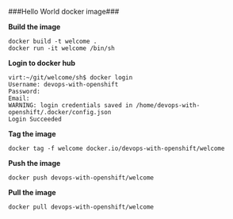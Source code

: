 ###Hello World docker image###

**Build the image**

    docker build -t welcome .
    docker run -it welcome /bin/sh

**Login to docker hub**

    virt:~/git/welcome/sh$ docker login 
    Username: devops-with-openshift
    Password: 
    Email:
    WARNING: login credentials saved in /home/devops-with-openshift/.docker/config.json
    Login Succeeded

**Tag the image**

    docker tag -f welcome docker.io/devops-with-openshift/welcome

**Push the image**

    docker push devops-with-openshift/welcome

**Pull the image**

    docker pull devops-with-openshift/welcome

